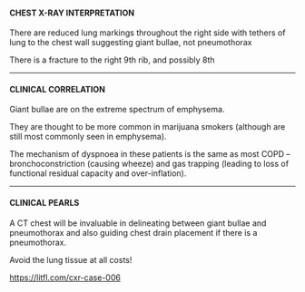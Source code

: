 #### CHEST X-RAY INTERPRETATION
There are reduced lung markings throughout the right side with tethers of lung to the chest wall suggesting giant bullae, not pneumothorax

There is a fracture to the right 9th rib, and possibly 8th

---------------
#### CLINICAL CORRELATION
Giant bullae are on the extreme spectrum of emphysema.

They are thought to be more common in marijuana smokers (although are still most commonly seen in emphysema).

The mechanism of dyspnoea in these patients is the same as most COPD – bronchoconstriction (causing wheeze) and gas trapping (leading to loss of functional residual capacity and over-inflation).

---------------
#### CLINICAL PEARLS
A CT chest will be invaluable in delineating between giant bullae and pneumothorax and also guiding chest drain placement if there is a pneumothorax.

Avoid the lung tissue at all costs!


<https://litfl.com/cxr-case-006>